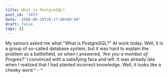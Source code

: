 ```yaml
---
title: What is PostgreSQL?
post_id: '3473'
date: '2006-06-19T20:17:00+09:00'
draft: false
tags: []
---
```


My seniors asked me what "What is PostgreSQL?" At work today. Well, it is a group of so-called database system, but it was hard to explain the problem as a battlefield, so when I answered, _'Are you a member of Progres?' I_ convinced with a satisfying face and left. It was already late when I realized that I had planted incorrect knowledge. Well, it looks like a cheeky word ^ - ^